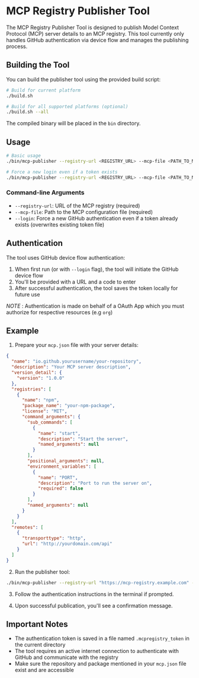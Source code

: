 # MCP Registry Publisher Tool

The MCP Registry Publisher Tool is designed to publish Model Context Protocol (MCP) server details to an MCP registry. This tool currently only handles GitHub authentication via device flow and manages the publishing process.

## Building the Tool

You can build the publisher tool using the provided build script:

```bash
# Build for current platform
./build.sh

# Build for all supported platforms (optional)
./build.sh --all
```

The compiled binary will be placed in the `bin` directory.

## Usage

```bash
# Basic usage
./bin/mcp-publisher --registry-url <REGISTRY_URL> --mcp-file <PATH_TO_MCP_FILE>

# Force a new login even if a token exists
./bin/mcp-publisher --registry-url <REGISTRY_URL> --mcp-file <PATH_TO_MCP_FILE> --login
```

### Command-line Arguments

- `--registry-url`: URL of the MCP registry (required)
- `--mcp-file`: Path to the MCP configuration file (required)
- `--login`: Force a new GitHub authentication even if a token already exists (overwrites existing token file)

## Authentication

The tool uses GitHub device flow authentication:
1. When first run (or with `--login` flag), the tool will initiate the GitHub device flow
2. You'll be provided with a URL and a code to enter
3. After successful authentication, the tool saves the token locally for future use

_NOTE_ : Authentication is made on behalf of a OAuth App which you must authorize for respective resources (e.g `org`)

## Example

1. Prepare your `mcp.json` file with your server details:

```json
{
  "name": "io.github.yourusername/your-repository",
  "description": "Your MCP server description",
  "version_detail": {
    "version": "1.0.0"
  },
  "registries": [
    {
      "name": "npm",
      "package_name": "your-npm-package",
      "license": "MIT",
      "command_arguments": {
        "sub_commands": [
          {
            "name": "start",
            "description": "Start the server",
            "named_arguments": null
          }
        ],
        "positional_arguments": null,
        "environment_variables": [
          {
            "name": "PORT",
            "description": "Port to run the server on",
            "required": false
          }
        ],
        "named_arguments": null
      }
    }
  ],
  "remotes": [
    {
      "transporttype": "http",
      "url": "http://yourdomain.com/api"
    }
  ]
}
```

2. Run the publisher tool:

```bash
./bin/mcp-publisher --registry-url "https://mcp-registry.example.com" --mcp-file "./mcp.json"
```

3. Follow the authentication instructions in the terminal if prompted.

4. Upon successful publication, you'll see a confirmation message.

## Important Notes

- The authentication token is saved in a file named `.mcpregistry_token` in the current directory
- The tool requires an active internet connection to authenticate with GitHub and communicate with the registry
- Make sure the repository and package mentioned in your `mcp.json` file exist and are accessible
